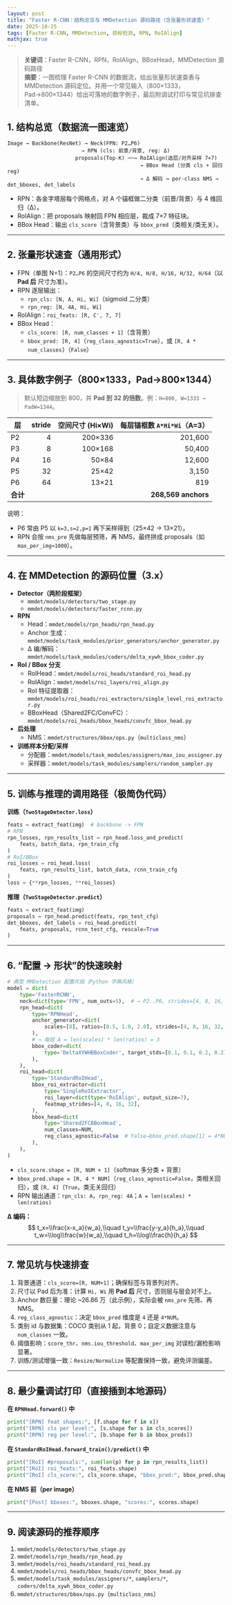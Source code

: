 ```yaml
---
layout: post
title: "Faster R-CNN：结构总览与 MMDetection 源码路径（含张量形状速查）"
date: 2025-10-25
tags: [Faster R-CNN, MMDetection, 目标检测, RPN, RoIAlign]
mathjax: true
---
```


> **关键词**：Faster R-CNN，RPN，RoIAlign，BBoxHead，MMDetection 源码路径  
> **摘要**：一图梳理 Faster R-CNN 的数据流，给出张量形状速查表与 MMDetection 源码定位。并用一个常见输入（800×1333，Pad→800×1344）给出可落地的数字例子，最后附调试打印与常见坑排查清单。
<!--more-->

## 1. 结构总览（数据流一图速览）

```
Image → Backbone(ResNet) → Neck(FPN: P2…P6)
                        → RPN (cls: 前景/背景, reg: Δ)
                      proposals(Top-K) ──→ RoIAlign(选层/对齐采样 7×7)
                                           → BBox Head (分类 cls + 回归 reg)
                                           → Δ 解码 → per-class NMS → det_bboxes, det_labels
```

- RPN：各金字塔层每个网格点，对 A 个锚框做二分类（前景/背景）与 4 维回归（Δ）。
- RoIAlign：把 proposals 映射回 FPN 相应层，裁成 7×7 特征块。
- BBox Head：输出 `cls_score`（含背景类）与 `bbox_pred`（类相关/类无关）。

---

## 2. 张量形状速查（通用形式）

- FPN（单图 N=1）：`P2…P6` 的空间尺寸约为 `H/4, H/8, H/16, H/32, H/64`（以 **Pad 后** 尺寸为准）。
- RPN 逐层输出：
  - `rpn_cls: [N, A, Hi, Wi]`（sigmoid 二分类）
  - `rpn_reg: [N, 4A, Hi, Wi]`
- RoIAlign：`roi_feats: [R, C', 7, 7]`
- BBox Head：
  - `cls_score: [R, num_classes + 1]`（含背景）
  - `bbox_pred: [R, 4]`（`reg_class_agnostic=True`），或 `[R, 4 * num_classes]`（`False`）

---

## 3. 具体数字例子（800×1333，Pad→800×1344）

> 默认短边缩放到 800，并 **Pad 到 32 的倍数**。例：`H=800, W=1333 → PadW=1344`。

| 层 | stride | 空间尺寸 (Hi×Wi) | 每层锚框数 `A*Hi*Wi`（A=3） |
|---|---:|---:|---:|
| P2 | 4  | 200×336 | 201,600 |
| P3 | 8  | 100×168 | 50,400 |
| P4 | 16 | 50×84   | 12,600 |
| P5 | 32 | 25×42   | 3,150 |
| P6 | 64 | 13×21   | 819 |
| **合计** |  |  | **268,569 anchors** |

说明：
- P6 常由 P5 以 `k=3,s=2,p=1` 再下采样得到（25×42 → 13×21）。
- RPN 会按 `nms_pre` 先做每层预筛，再 NMS，最终拼成 proposals（如 `max_per_img≈1000`）。

---

## 4. 在 MMDetection 的源码位置（3.x）

- **Detector（两阶段框架）**
  - `mmdet/models/detectors/two_stage.py`
  - `mmdet/models/detectors/faster_rcnn.py`
- **RPN**
  - Head：`mmdet/models/rpn_heads/rpn_head.py`
  - Anchor 生成：`mmdet/models/task_modules/prior_generators/anchor_generator.py`
  - Δ 编/解码：`mmdet/models/task_modules/coders/delta_xywh_bbox_coder.py`
- **RoI / BBox 分支**
  - RoIHead：`mmdet/models/roi_heads/standard_roi_head.py`
  - RoIAlign：`mmdet/models/roi_layers/roi_align.py`
  - RoI 特征提取器：`mmdet/models/roi_heads/roi_extractors/single_level_roi_extractor.py`
  - BBoxHead（Shared2FC/ConvFC）：`mmdet/models/roi_heads/bbox_heads/convfc_bbox_head.py`
- **后处理**
  - NMS：`mmdet/structures/bbox/ops.py`（`multiclass_nms`）
- **训练样本分配/采样**
  - 分配器：`mmdet/models/task_modules/assigners/max_iou_assigner.py`
  - 采样器：`mmdet/models/task_modules/samplers/random_sampler.py`

---

## 5. 训练与推理的调用路径（极简伪代码）

**训练（`TwoStageDetector.loss`）**
```python
feats = extract_feat(img)  # backbone -> FPN
# RPN
rpn_losses, rpn_results_list = rpn_head.loss_and_predict(
    feats, batch_data, rpn_train_cfg
)
# RoI/BBox
roi_losses = roi_head.loss(
    feats, rpn_results_list, batch_data, rcnn_train_cfg
)
loss = {**rpn_losses, **roi_losses}
```

**推理（`TwoStageDetector.predict`）**
```python
feats = extract_feat(img)
proposals = rpn_head.predict(feats, rpn_test_cfg)
det_bboxes, det_labels = roi_head.predict(
    feats, proposals, rcnn_test_cfg, rescale=True
)
```

---

## 6. “配置 → 形状”的快速映射

```python
# 典型 MMDetection 配置片段（Python 字典风格）
model = dict(
    type='FasterRCNN',
    neck=dict(type='FPN', num_outs=5),  # → P2..P6, strides=[4, 8, 16, 32, 64]
    rpn_head=dict(
        type='RPNHead',
        anchor_generator=dict(
            scales=[8], ratios=[0.5, 1.0, 2.0], strides=[4, 8, 16, 32, 64]
        ),
        # → 每层 A = len(scales) * len(ratios) = 3
        bbox_coder=dict(
            type='DeltaXYWHBBoxCoder', target_stds=[0.1, 0.1, 0.2, 0.2]
        ),
    ),
    roi_head=dict(
        type='StandardRoIHead',
        bbox_roi_extractor=dict(
            type='SingleRoIExtractor',
            roi_layer=dict(type='RoIAlign', output_size=7),
            featmap_strides=[4, 8, 16, 32],
        ),
        bbox_head=dict(
            type='Shared2FCBBoxHead',
            num_classes=NUM,
            reg_class_agnostic=False  # False→bbox_pred.shape[1] = 4*NUM；True→4
        ),
    ),
)
```

- `cls_score.shape = [R, NUM + 1]`（softmax 多分类 + 背景）
- `bbox_pred.shape = [R, 4 * NUM]`（`reg_class_agnostic=False`，类相关回归），或 `[R, 4]`（`True`，类无关回归）
- RPN 输出通道：`rpn_cls: A`，`rpn_reg: 4A`；`A = len(scales) * len(ratios)`

**Δ 编码：**
$$
t_x=\\frac{x-x_a}{w_a},\\quad
t_y=\\frac{y-y_a}{h_a},\\quad
t_w=\\log\\frac{w}{w_a},\\quad
t_h=\\log\\frac{h}{h_a}
$$

---

## 7. 常见坑与快速排查

1. 背景通道：`cls_score=[R, NUM+1]`；确保标签与背景列对齐。  
2. 尺寸以 Pad 后为准：计算 `Hi, Wi` 用 **Pad 后** 尺寸，否则层与层会对不上。  
3. Anchor 数巨量：理论 ~26.86 万（此示例），实际会被 `nms_pre` 先筛、再 NMS。  
4. `reg_class_agnostic`：决定 `bbox_pred` 维度是 `4` 还是 `4*NUM`。  
5. 类别 id 与数据集：COCO 类别从 1 起，背景 0；自定义数据注意与 `num_classes` 一致。  
6. 阈值影响：`score_thr`、`nms.iou_threshold`、`max_per_img` 对误检/漏检影响显著。  
7. 训练/测试增强一致：`Resize/Normalize` 等配置保持一致，避免评测偏差。

---

## 8. 最少量调试打印（直接插到本地源码）

**在 `RPNHead.forward()` 中**
```python
print("[RPN] feat shapes:", [f.shape for f in x])
print("[RPN] cls per level:", [s.shape for s in cls_scores])
print("[RPN] reg per level:", [b.shape for b in bbox_preds])
```

**在 `StandardRoIHead.forward_train()/predict()` 中**
```python
print("[RoI] #proposals:", sum(len(p) for p in rpn_results_list))
print("[RoI] roi_feats:", roi_feats.shape)
print("[RoI] cls_score:", cls_score.shape, "bbox_pred:", bbox_pred.shape)
```

**在 NMS 前（per image）**
```python
print("[Post] bboxes:", bboxes.shape, "scores:", scores.shape)
```

---

## 9. 阅读源码的推荐顺序

1. `mmdet/models/detectors/two_stage.py`  
2. `mmdet/models/rpn_heads/rpn_head.py`  
3. `mmdet/models/roi_heads/standard_roi_head.py`  
4. `mmdet/models/roi_heads/bbox_heads/convfc_bbox_head.py`  
5. `mmdet/models/task_modules/assigners/*`, `samplers/*`, `coders/delta_xywh_bbox_coder.py`  
6. `mmdet/structures/bbox/ops.py`（`multiclass_nms`）
